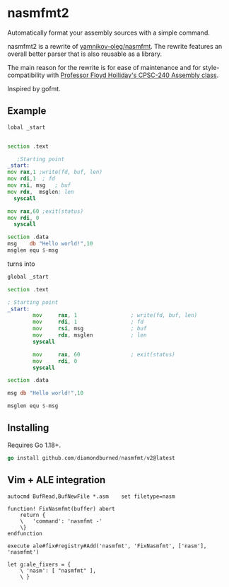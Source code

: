 # nasmfmt2

Automatically format your assembly sources with a simple command.

nasmfmt2 is a rewrite of [yamnikov-oleg/nasmfmt][nasmfmt]. The rewrite features
an overall better parser that is also reusable as a library.

The main reason for the rewrite is for ease of maintenance and for
style-compatibility with [Professor Floyd Holliday's CPSC-240 Assembly
class][x86-programming].

[nasmfmt]: https://github.com/yamnikov-oleg/nasmfmt
[x86-programming]: https://sites.google.com/a/fullerton.edu/activeprofessor/4-subjects/x86-programming?authuser=0

Inspired by gofmt.

## Example

```asm
lobal _start


section .text

   ;Starting point
_start:
mov rax,1 ;write(fd, buf, len)
mov rdi,1  ; fd
mov rsi, msg   ; buf
mov rdx,  msglen; len
  syscall

mov rax,60 ;exit(status)
mov rdi, 0
  syscall

section .data
msg    db "Hello world!",10
msglen equ $-msg
```

turns into

```asm
global _start

section .text

; Starting point
_start:
        mov     rax, 1                 ; write(fd, buf, len)
        mov     rdi, 1                 ; fd
        mov     rsi, msg               ; buf
        mov     rdx, msglen            ; len
        syscall 

        mov     rax, 60                ; exit(status)
        mov     rdi, 0
        syscall 

section .data

msg db "Hello world!",10

msglen equ $-msg
```

## Installing

Requires Go 1.18+.

```go
go install github.com/diamondburned/nasmfmt/v2@latest
```

## Vim + ALE integration

```vim
autocmd BufRead,BufNewFile *.asm    set filetype=nasm

function! FixNasmfmt(buffer) abort
    return {
    \   'command': 'nasmfmt -'
    \}
endfunction

execute ale#fix#registry#Add('nasmfmt', 'FixNasmfmt', ['nasm'], 'nasmfmt')

let g:ale_fixers = {
	\ 'nasm': [ "nasmfmt" ],
	\ }
```
